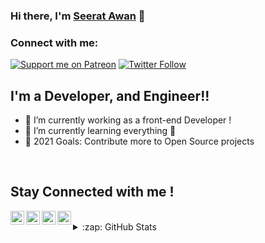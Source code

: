 ### Hi there, I'm [Seerat Awan][website] 👋

### Connect with me:
[![Support me on Patreon](https://img.shields.io/endpoint.svg?url=https%3A%2F%2Fshieldsio-patreon.vercel.app%2Fapi%3Fusername%3Dseeratawan%26type%3Dpledges&style=for-the-badge)](https://patreon.com/seeratawan)
[![Twitter Follow](https://img.shields.io/twitter/follow/seeratawan01?color=1DA1F2&logo=twitter&style=for-the-badge)][twitter]


## I'm a Developer, and Engineer!!

- 🔭 I’m currently working as a front-end Developer !
- 🌱 I’m currently learning everything 🤣
- 🥅 2021 Goals: Contribute more to Open Source projects

<br />

## Stay Connected with me !

<a href="https://twitter.com/seeratawan01">
  <img align="left" alt="damianrincondrc" width="22px" src="https://img.icons8.com/fluent/48/000000/twitter.png"/>
</a>
<a href="https://www.instagram.com/seerat_awan01/">
  <img align="left" alt="Instagram" width="22px" src="https://img.icons8.com/nolan/64/instagram-new.png"/>
</a>
<a href="mailto:seeratsdsking@gmail.com">
  <img align="left" alt="Gmail" width="22px" src="https://img.icons8.com/fluent/48/000000/gmail.png"/>
</a>
<a href="https://www.linkedin.com/in/seerat-awan-01">
  <img align="left" alt="Linkedin" width="22px" src="https://img.icons8.com/fluent/48/000000/linkedin.png"/>
</a>

<br />

<details>
  <summary>:zap: GitHub Stats</summary>

  <img style="float: left" alt="alhassn GitHub Stats" src="https://github-readme-stats.codestackr.vercel.app/api?username=seeratawan01&hide_border=true&layout=compact&show_icons=true" />
  <img  style="float: left" alt="alhassn GitHub Stats" src="https://github-readme-stats-eight-theta.vercel.app/api/top-langs/?username=seeratawan01&layout=compact&hide_border=true&show_icons=true"/>

</details>

[website]: https://www.linkedin.com/in/seerat-awan-01
[twitter]: https://twitter.com/seeratawan01
[instagram]: https://www.instagram.com/seerat_awan01/
[linkedin]: https://www.linkedin.com/in/seerat-awan-01
